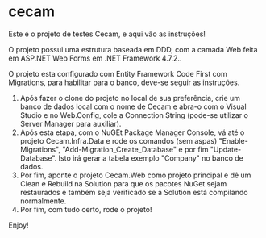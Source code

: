 # cecam
Este é o projeto de testes Cecam, e aqui vão as instruções!

O projeto possui uma estrutura baseada em DDD, com a camada Web feita em ASP.NET Web Forms em .NET Framework 4.7.2..

O projeto esta configurado com Entity Framework Code First com Migrations, para habilitar para o banco, deve-se seguir as instruções.

1) Após fazer o clone do projeto no local de sua preferência, crie um banco de dados local com o nome de Cecam e abra-o com o Visual Studio e no Web.Config, cole
a Connection String (pode-se utilizar o Server Manager para auxiliar).
2) Após esta etapa, com o NuGEt Package Manager Console, vá até o projeto Cecam.Infra.Data e rode os comandos (sem aspas) "Enable-Migrations", "Add-Migration_Create_Database" e por fim "Update-Database". Isto irá gerar a tabela exemplo "Company" no banco de dados.
3) Por fim, aponte o projeto Cecam.Web como projeto principal e dê um Clean e Rebuild na Solution para que os pacotes NuGet sejam restaurados e também seja verificado se a Solution está compilando normalmente.
4) Por fim, com tudo certo, rode o projeto!

Enjoy!
